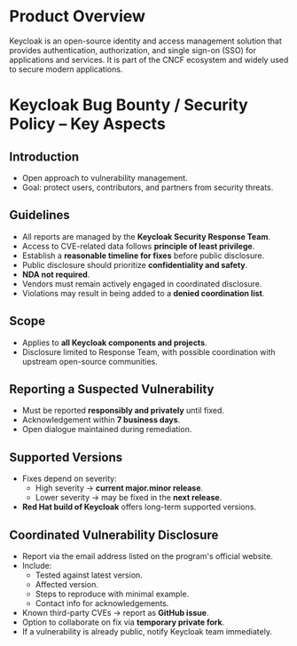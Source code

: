 # Product Overview
Keycloak is an open-source identity and access management solution that provides authentication, authorization, and single sign-on (SSO) for applications and services. It is part of the CNCF ecosystem and widely used to secure modern applications.  

# Keycloak Bug Bounty / Security Policy – Key Aspects

## Introduction
- Open approach to vulnerability management.  
- Goal: protect users, contributors, and partners from security threats.  

## Guidelines
- All reports are managed by the **Keycloak Security Response Team**.  
- Access to CVE-related data follows **principle of least privilege**.  
- Establish a **reasonable timeline for fixes** before public disclosure.  
- Public disclosure should prioritize **confidentiality and safety**.  
- **NDA not required**.  
- Vendors must remain actively engaged in coordinated disclosure.  
- Violations may result in being added to a **denied coordination list**.  

## Scope
- Applies to **all Keycloak components and projects**.  
- Disclosure limited to Response Team, with possible coordination with upstream open-source communities.  

## Reporting a Suspected Vulnerability
- Must be reported **responsibly and privately** until fixed.  
- Acknowledgement within **7 business days**.  
- Open dialogue maintained during remediation.  

## Supported Versions
- Fixes depend on severity:  
  - High severity → **current major.minor release**.  
  - Lower severity → may be fixed in the **next release**.  
- **Red Hat build of Keycloak** offers long-term supported versions.  

## Coordinated Vulnerability Disclosure
- Report via the email address listed on the program's official website.  
- Include:  
  - Tested against latest version.  
  - Affected version.  
  - Steps to reproduce with minimal example.  
  - Contact info for acknowledgements.  
- Known third-party CVEs → report as **GitHub issue**.  
- Option to collaborate on fix via **temporary private fork**.  
- If a vulnerability is already public, notify Keycloak team immediately.  

